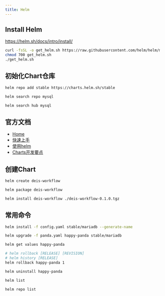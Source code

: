 ```yaml
---
title: Helm
---
```


## Install Helm
<https://helm.sh/docs/intro/install/>

```bash
curl -fsSL -o get_helm.sh https://raw.githubusercontent.com/helm/helm/master/scripts/get-helm-3
chmod 700 get_helm.sh
./get_helm.sh
```

## 初始化Chart仓库

```bash
helm repo add stable https://charts.helm.sh/stable

helm search repo mysql

helm search hub mysql
```

## 官方文档

- [Home](https://helm.sh/docs/)
- [快速上手](https://helm.sh/docs/intro/quickstart/)
- [使用helm](https://helm.sh/docs/intro/using_helm/)
- [Charts开发要点](https://helm.sh/docs/howto/charts_tips_and_tricks/)

## 创建Chart

```bash
helm create deis-workflow

helm package deis-workflow

helm install deis-workflow ./deis-workflow-0.1.0.tgz
```

## 常用命令

```bash
helm install -f config.yaml stable/mariadb --generate-name

helm upgrade -f panda.yaml happy-panda stable/mariadb

helm get values happy-panda

# helm rollback [RELEASE] [REVISION]
# helm history [RELEASE]
helm rollback happy-panda 1

helm uninstall happy-panda

helm list

helm repo list
```
